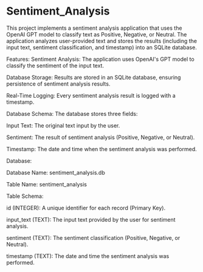 # Sentiment_Analysis
This project implements a sentiment analysis application that uses the OpenAI GPT model to classify text as Positive, Negative, or Neutral. The application analyzes user-provided text and stores the results (including the input text, sentiment classification, and timestamp) into an SQLite database.

Features:
Sentiment Analysis: The application uses OpenAI's GPT model to classify the sentiment of the input text.

Database Storage: Results are stored in an SQLite database, ensuring persistence of sentiment analysis results.

Real-Time Logging: Every sentiment analysis result is logged with a timestamp.


Database Schema: The database stores three fields:

Input Text: The original text input by the user.

Sentiment: The result of sentiment analysis (Positive, Negative, or Neutral).

Timestamp: The date and time when the sentiment analysis was performed.


Database:

Database Name: sentiment_analysis.db

Table Name: sentiment_analysis

Table Schema:

id (INTEGER): A unique identifier for each record (Primary Key).

input_text (TEXT): The input text provided by the user for sentiment analysis.

sentiment (TEXT): The sentiment classification (Positive, Negative, or Neutral).

timestamp (TEXT): The date and time the sentiment analysis was performed.


